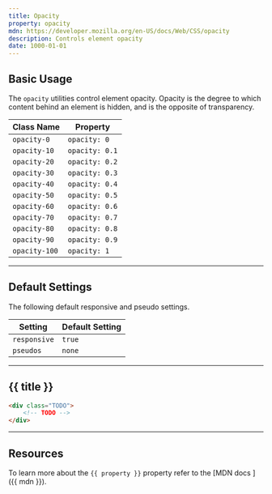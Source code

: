 ```yaml
---
title: Opacity
property: opacity
mdn: https://developer.mozilla.org/en-US/docs/Web/CSS/opacity
description: Controls element opacity
date: 1000-01-01
---
```


## Basic Usage

The `opacity` utilities control element opacity. Opacity is the degree to which content behind an element is hidden, and is the opposite of transparency.

| Class Name    | Property       |
| ------------- | -------------- |
| `opacity-0`   | `opacity: 0`   |
| `opacity-10`  | `opacity: 0.1` |
| `opacity-20`  | `opacity: 0.2` |
| `opacity-30`  | `opacity: 0.3` |
| `opacity-40`  | `opacity: 0.4` |
| `opacity-50`  | `opacity: 0.5` |
| `opacity-60`  | `opacity: 0.6` |
| `opacity-70`  | `opacity: 0.7` |
| `opacity-80`  | `opacity: 0.8` |
| `opacity-90`  | `opacity: 0.9` |
| `opacity-100` | `opacity: 1`   |

---

## Default Settings

The following default responsive and pseudo settings.

| Setting      | Default Setting |
| ------------ | --------------- |
| `responsive` | `true`          |
| `pseudos`    | `none`          |

---

## {{ title }}

<div class="bg-silver-200 p-20 h-256 radius-md flex flex-wrap align-content-center">
  <!-- ... -->
</div>

```html
<div class="TODO">
	<!-- TODO -->
</div>
```

---

## Resources

To learn more about the `{{ property }}` property refer to the [MDN docs <i class="far fa-external-link ml-6"></i>]({{ mdn }}).
